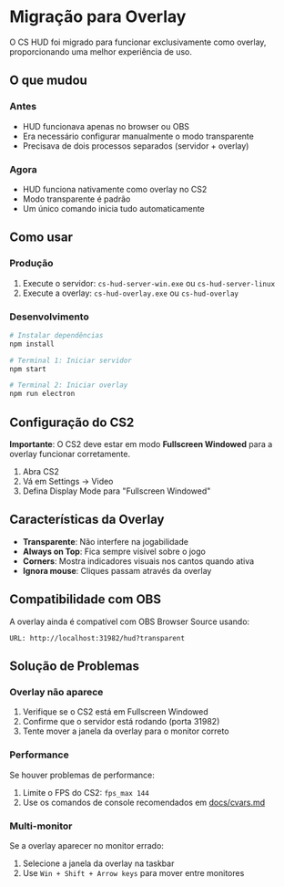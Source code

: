 # Migração para Overlay

O CS HUD foi migrado para funcionar exclusivamente como overlay, proporcionando uma melhor experiência de uso.

## O que mudou

### Antes
- HUD funcionava apenas no browser ou OBS
- Era necessário configurar manualmente o modo transparente
- Precisava de dois processos separados (servidor + overlay)

### Agora
- HUD funciona nativamente como overlay no CS2
- Modo transparente é padrão
- Um único comando inicia tudo automaticamente

## Como usar

### Produção
1. Execute o servidor: `cs-hud-server-win.exe` ou `cs-hud-server-linux`
2. Execute a overlay: `cs-hud-overlay.exe` ou `cs-hud-overlay`

### Desenvolvimento
```bash
# Instalar dependências
npm install

# Terminal 1: Iniciar servidor
npm start

# Terminal 2: Iniciar overlay
npm run electron
```

## Configuração do CS2

**Importante**: O CS2 deve estar em modo **Fullscreen Windowed** para a overlay funcionar corretamente.

1. Abra CS2
2. Vá em Settings → Video
3. Defina Display Mode para "Fullscreen Windowed"

## Características da Overlay

- **Transparente**: Não interfere na jogabilidade
- **Always on Top**: Fica sempre visível sobre o jogo
- **Corners**: Mostra indicadores visuais nos cantos quando ativa
- **Ignora mouse**: Cliques passam através da overlay

## Compatibilidade com OBS

A overlay ainda é compatível com OBS Browser Source usando:
```
URL: http://localhost:31982/hud?transparent
```

## Solução de Problemas

### Overlay não aparece
1. Verifique se o CS2 está em Fullscreen Windowed
2. Confirme que o servidor está rodando (porta 31982)
3. Tente mover a janela da overlay para o monitor correto

### Performance
Se houver problemas de performance:
1. Limite o FPS do CS2: `fps_max 144`
2. Use os comandos de console recomendados em [docs/cvars.md](cvars.md)

### Multi-monitor
Se a overlay aparecer no monitor errado:
1. Selecione a janela da overlay na taskbar
2. Use `Win + Shift + Arrow keys` para mover entre monitores 